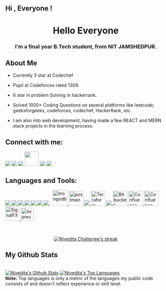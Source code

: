 ## Hi , Everyone !

<h1 align="center">Hello Everyone</h1>
<h3 align="center">I'm a final year B.Tech student, from NIT JAMSHEDPUR.</h3>


##  About Me

-  Currently 3 star at Codechef

-  Pupil at Codeforces rated 1309.

-  6 star in problem Solving in hackerrank.

- Solved 1000+ Coding Questions on several platforms like leetcode, geeksforgeeks, codeforces, codechef, HackerRank, etc.

- I am also into web development, having made a few REACT and MERN stack projects in the learning process.    


## Connect with me:
<p align="left">

<a href = "https://www.linkedin.com/in/nivedita-chatterjee-bb8027215"><img src="https://img.icons8.com/fluent/48/000000/linkedin.png"/></a>
<a href = "https://codeforces.com/profile/nivedita__021"><img src="https://img.icons8.com/external-tal-revivo-shadow-tal-revivo/48/undefined/external-codeforces-programming-competitions-and-contests-programming-community-logo-shadow-tal-revivo.png"/></a>
    <a href = "https://www.codechef.com/users/nivedita_2101"><img src="https://img.icons8.com/fluency/48/undefined/codechef.png"/></a>
    <a href = "https://www.hackerrank.com/niveditabarn21"><img src="https://upload.wikimedia.org/wikipedia/commons/4/40/HackerRank_Icon-1000px.png" alt="" height="45" width="45"/></a>
     <a href = "https://leetcode.com/nivedita_chatterjee_021/"><img src="https://img.icons8.com/external-tal-revivo-shadow-tal-revivo/48/undefined/external-level-up-your-coding-skills-and-quickly-land-a-job-logo-shadow-tal-revivo.png"/></a>
   <a href = "https://auth.geeksforgeeks.org/user/niveditabarn21"><img src="https://img.icons8.com/color/48/undefined/GeeksforGeeks.png"/></a>
</p>

## Languages and Tools:

<p align="left"> 
    <a href="https://isocpp.org/" target="_blank"> <img src="https://img.icons8.com/color/48/000000/c-plus-plus-logo.png"/> </a>
    <a href="https://reactjs.org/" target="_blank"> <img src="https://img.icons8.com/color/48/000000/react-native.png"/> </a>
    <a href="https://developer.mozilla.org/en-US/docs/Web/JavaScript" target="_blank"> <img src="https://img.icons8.com/color/48/000000/javascript.png"/> </a> 
    <a href="https://www.w3.org/html/" target="_blank"> <img src="https://img.icons8.com/color/48/000000/html-5.png"/> </a> 
    <a href="https://www.w3schools.com/css/" target="_blank"> <img src="https://img.icons8.com/color/48/000000/css3.png"/> </a> 
    <a href="https://getbootstrap.com" target="_blank"> <img src="https://img.icons8.com/color/48/000000/bootstrap.png"/> </a> 
    <a style="padding-right:8px;" href="https://nodejs.org" target="_blank"> <img src="https://img.icons8.com/color/48/000000/nodejs.png"/> </a> 
    <a href="https://www.mongodb.com/" target="_blank"> <img src="https://cyclr.com/wp-content/uploads/2022/03/ext-553.png" alt="mongodb" width="48" height="48"/> </a>  
    <a href="https://postman.com" target="_blank"> <img src="https://www.vectorlogo.zone/logos/getpostman/getpostman-icon.svg" alt="postman" width="45" height="45"/> </a>   
    <a href="https://git-scm.com/" target="_blank"> <img src="https://img.icons8.com/color/48/000000/git.png"/> </a> 
     <a href="https://www.terraform.io/" target="_blank"> <img src="https://www.architect.io/wp-content/uploads/2023/02/terraform-logo-on-black-square-600x600.png" alt="Terraform" width="45" height="45"/> </a>
    <a href="https://redux.js.org" target="_blank"> <img src="https://img.icons8.com/color/48/000000/redux.png"/> </a>
     <a href="https://bitbucket.org" target="_blank"> <img src="https://portswigger.net/cms/images/4a/91/3695-article-220826-bitbucket-main_copy.jpg" alt="Bitbucket" width="45" height="45"/> </a>
     <a href="https://www.atlassian.com/software/confluence" target="_blank"> <img src="https://img.icons8.com/color/512/atlassian-confluence.png" alt="Confluence" width="45" height="45"/> </a>
     <a href="https://www.atlassian.com/software/jira" target="_blank"> <img src="https://cdn.icon-icons.com/icons2/3053/PNG/512/jira_cloud_macos_bigsur_icon_190051.png" alt="Confluence" width="45" height="45"/> </a>
    <a href="https://www.splunk.com/en_us/about-splunk/acquisitions/signalfx.html" target="_blank"> <img src="https://avatars.githubusercontent.com/u/8184587?s=200&v=4" alt="SignalFX" width="45" height="45"/> </a>
    <a href="https://expressjs.com" target="_blank"> <img src="https://www.guayerd.com/wp-content/uploads/2021/04/expressjs-logo.svg" alt="express" width="40" height="40"/> </a>
</p>

<!-- [![React Badge](https://img.shields.io/badge/-React-61DBFB?style=for-the-badge&labelColor=black&logo=react&logoColor=61DBFB)](#)  [![Javascript Badge](https://img.shields.io/badge/-Javascript-F0DB4F?style=for-the-badge&labelColor=black&logo=javascript&logoColor=F0DB4F)](#) [![Typescript Badge](https://img.shields.io/badge/-Typescript-007acc?style=for-the-badge&labelColor=black&logo=typescript&logoColor=007acc)](#) [![Nodejs Badge](https://img.shields.io/badge/-Nodejs-3C873A?style=for-the-badge&labelColor=black&logo=node.js&logoColor=3C873A)](#) [![GraphQL Badge](https://img.shields.io/badge/-GraphQl-e535ab?style=for-the-badge&labelColor=black&logo=node.js&logoColor=e535ab)](#) -->
<br/>

<p align="center">
    <a href="https://github.com/Nivedita021/github-readme-streak-stats">
        <img title="🔥 Get streak stats for your profile at git.io/streak-stats" alt="Nivedita Chatterjee's streak" src="https://github-readme-streak-stats.herokuapp.com/?user=Nivedita021&theme=black-ice&hide_border=true&stroke=0000&background=060A0CD0"/>
    </a>
</p>

## My Github Stats

  <br/>
    <a href="https://github.com/Nivedita021/github-readme-stats"><img alt=" Nivedita's Github Stats" src="https://github-readme-stats.vercel.app/api?username=Nivedita021&show_icons=true&count_private=true&theme=react&hide_border=true&bg_color=0D1117" /></a>
  <a href="https://github.com/Nivedita021/github-readme-stats"><img alt="Nivedita's Top Languages" src="https://github-readme-stats.vercel.app/api/top-langs/?username=Nivedita021&langs_count=8&count_private=true&layout=compact&theme=react&hide_border=true&bg_color=0D1117" /></a>
  <br/>
  <b>Note:</b> Top languages is only a metric of the languages my public code consists of and doesn't reflect experience or skill level.


<br/>
<br/>



